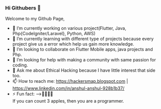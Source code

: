 ### Hi Githubers 👋

Welcome to my Github Page,

- 🔭 I’m currently working on various project(Flutter, Java, Php{CodeIgniter/Laravel}, Python, AWS)
- 🌱 I’m currently learning with different type of projects because every project give us a error which help us gain more knowledge.
- 👯 I’m looking to collaborate on Flutter Mobile apps, java projects and Php.
- 🤔 I’m looking for help with making a community with same passion for coding.
- 💬 Ask me about Ethical Hacking because I have little interest that side too.
- 📫 How to reach me: https://hackersmap.blogspot.com  |  https://www.linkedin.com/in/anshul-anshul-928b1b37/
- ⚡ Fun fact:
  -->🍎🍎🍎🍎  
     If you can count 3 apples, then you are a programmer.

